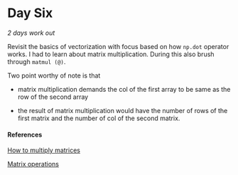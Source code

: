 # Day Six

_2 days work out_

Revisit the basics of vectorization with focus based on how `np.dot` operator works. I had to learn about matrix multiplication. During this also brush through `matmul (@)`. 

Two point worthy of note is that

- matrix multiplication demands the col of the first array to be same as the row of the second array

- the result of matrix multiplication would have the number of rows of the first matrix and the number of col of the second matrix.


#### References

[How to multiply matrices](https://www.mathsisfun.com/algebra/matrix-multiplying.html)

[Matrix operations](https://towardsdatascience.com/top-10-matrix-operations-in-numpy-with-examples-d761448cb7a8)
